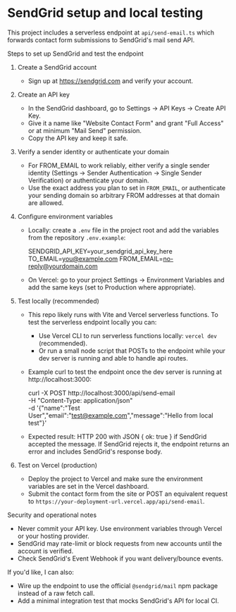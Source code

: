 # SendGrid setup and local testing

This project includes a serverless endpoint at `api/send-email.ts` which forwards contact form submissions to SendGrid's mail send API.

Steps to set up SendGrid and test the endpoint

1. Create a SendGrid account
   - Sign up at https://sendgrid.com and verify your account.

2. Create an API key
   - In the SendGrid dashboard, go to Settings → API Keys → Create API Key.
   - Give it a name like "Website Contact Form" and grant "Full Access" or at minimum "Mail Send" permission.
   - Copy the API key and keep it safe.

3. Verify a sender identity or authenticate your domain
   - For FROM_EMAIL to work reliably, either verify a single sender identity (Settings → Sender Authentication → Single Sender Verification) or authenticate your domain.
   - Use the exact address you plan to set in `FROM_EMAIL`, or authenticate your sending domain so arbitrary FROM addresses at that domain are allowed.

4. Configure environment variables
   - Locally: create a `.env` file in the project root and add the variables from the repository `.env.example`:

     SENDGRID_API_KEY=your_sendgrid_api_key_here
     TO_EMAIL=you@example.com
     FROM_EMAIL=no-reply@yourdomain.com

   - On Vercel: go to your project Settings → Environment Variables and add the same keys (set to Production where appropriate).

5. Test locally (recommended)
   - This repo likely runs with Vite and Vercel serverless functions. To test the serverless endpoint locally you can:
     - Use Vercel CLI to run serverless functions locally: `vercel dev` (recommended).
     - Or run a small node script that POSTs to the endpoint while your dev server is running and able to handle api routes.

   - Example curl to test the endpoint once the dev server is running at http://localhost:3000:

     curl -X POST http://localhost:3000/api/send-email \
       -H "Content-Type: application/json" \
       -d '{"name":"Test User","email":"test@example.com","message":"Hello from local test"}'

   - Expected result: HTTP 200 with JSON { ok: true } if SendGrid accepted the message. If SendGrid rejects it, the endpoint returns an error and includes SendGrid's response body.

6. Test on Vercel (production)
   - Deploy the project to Vercel and make sure the environment variables are set in the Vercel dashboard.
   - Submit the contact form from the site or POST an equivalent request to `https://your-deployment-url.vercel.app/api/send-email`.

Security and operational notes
 - Never commit your API key. Use environment variables through Vercel or your hosting provider.
 - SendGrid may rate-limit or block requests from new accounts until the account is verified.
 - Check SendGrid's Event Webhook if you want delivery/bounce events.

If you'd like, I can also:
 - Wire up the endpoint to use the official `@sendgrid/mail` npm package instead of a raw fetch call.
 - Add a minimal integration test that mocks SendGrid's API for local CI.
